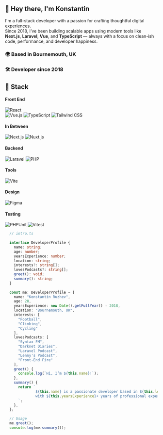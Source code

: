 ## 👋 Hey there, I'm Konstantin

I'm a full-stack developer with a passion for crafting thoughtful digital experiences.  
Since 2018, I’ve been building scalable apps using modern tools like **Next.js**, **Laravel**, **Vue**, and **TypeScript** — always with a focus on clean-ish code, performance, and developer happiness.

### 🌍 Based in Bournemouth, UK  
### 🛠️ Developer since 2018  

## 🧰 Stack

#### Front End                                                                                               
![React](https://img.shields.io/badge/React-61DAFB?logo=react&logoColor=black)                                                                                                                                           
![Vue.js](https://img.shields.io/badge/Vue.js-4FC08D?logo=vue.js&logoColor=white)
![TypeScript](https://img.shields.io/badge/TypeScript-3178C6?logo=typescript&logoColor=white)
![Tailwind CSS](https://img.shields.io/badge/Tailwind_CSS-38B2AC?logo=tailwind-css&logoColor=white)

#### In Between  
![Next.js](https://img.shields.io/badge/Next.js-000?logo=next.js&logoColor=white)
![Nuxt.js](https://img.shields.io/badge/Nuxt.js-00C58E?logo=nuxtdotjs&logoColor=white)

#### Backend
![Laravel](https://img.shields.io/badge/Laravel-FF2D20?logo=laravel&logoColor=white)
![PHP](https://img.shields.io/badge/PHP-777BB4?logo=php&logoColor=white)

#### Tools
![Vite](https://img.shields.io/badge/Vite-646CFF?logo=vite&logoColor=white)

#### Design
![Figma](https://img.shields.io/badge/Figma-F24E1E?logo=figma&logoColor=white)

#### Testing
![PHPUnit](https://img.shields.io/badge/PHPUnit-3C4F7A?logo=phpunit&logoColor=white)
![Vitest](https://img.shields.io/badge/Vitest-6E9F18?logo=vitest&logoColor=white)

```typescript
  // intro.ts
  
  interface DeveloperProfile {
    name: string;
    age: number;
    yearsExperience: number;
    location: string;
    interests?: string[];
    lovesPodcasts?: string[];
    greet(): void;
    summary(): string;
  }
  
  const me: DeveloperProfile = {
    name: "Konstantin Ruzhev",
    age: 28,
    yearsExperience: new Date().getFullYear() - 2018,
    location: "Bournemouth, UK",
    interests: [
      "Football",
      "Climbing",
      "Cycling"
    ],
    lovesPodcasts: [
      "Syntax FM",
      "Darknet Diaries",
      "Laravel Podcast",
      "Lenny's Podcast",
      "Front-End Fire"
    ],
    greet() {
      console.log(`Hi, I’m ${this.name}!`);
    },
    summary() {
      return `
              ${this.name} is a passionate developer based in ${this.location}
              with ${this.yearsExperience}+ years of professional experience.
      `;  
    },
  };
  
  // Usage
  me.greet();
  console.log(me.summary());
```
